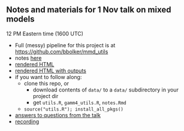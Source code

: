 ## Notes and materials for 1 Nov talk on mixed models

12 PM Eastern time (1600 UTC)

<!-- https://raw.githack.com/:user/:repo/:tag/:file -->

- Full (messy) pipeline for this project is at https://github.com/bbolker/mmd_utils
- notes [here](notes.Rmd)
- [rendered HTML](https://raw.githack.com/eco4cast/Statistical-Methods-Seminar-Series/main/bolker_mixedmodels/outputs/notes.html)
- [rendered HTML with outputs](https://raw.githack.com/eco4cast/Statistical-Methods-Seminar-Series/main/bolker_mixedmodels/outputs/full_notes.html)
- if you want to follow along:
   - clone this repo, or
       - download contents of `data/` to a `data/` subdirectory in your project dir
       - get `utils.R`, `gamm4_utils.R`, `notes.Rmd`
   - `source("utils.R"); install_all_pkgs()`
- [answers to questions from the talk](QA.md)
- [recording](https://youtu.be/iFikMDuNeVM)

